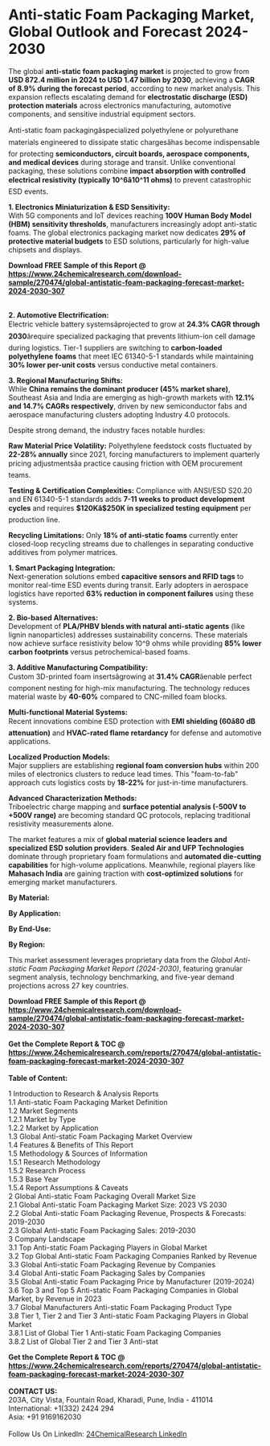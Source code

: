 <h1>Anti-static Foam Packaging Market, Global Outlook and Forecast 2024-2030</h1><p>The global <strong>anti-static foam packaging market</strong> is projected to grow from <strong>USD 872.4 million in 2024 to USD 1.47 billion by 2030</strong>, achieving a <strong>CAGR of 8.9% during the forecast period</strong>, according to new market analysis. This expansion reflects escalating demand for <strong>electrostatic discharge (ESD) protection materials</strong> across electronics manufacturing, automotive components, and sensitive industrial equipment sectors.</p><p>Anti-static foam packagingâspecialized polyethylene or polyurethane materials engineered to dissipate static chargesâhas become indispensable for protecting <strong>semiconductors, circuit boards, aerospace components, and medical devices</strong> during storage and transit. Unlike conventional packaging, these solutions combine <strong>impact absorption with controlled electrical resistivity (typically 10^6â10^11 ohms)</strong> to prevent catastrophic ESD events.</p><p><strong>1. Electronics Miniaturization &amp; ESD Sensitivity:</strong><br>
With 5G components and IoT devices reaching <strong>100V Human Body Model (HBM) sensitivity thresholds</strong>, manufacturers increasingly adopt anti-static foams. The global electronics packaging market now dedicates <strong>29% of protective material budgets</strong> to ESD solutions, particularly for high-value chipsets and displays.</p><div><b>Download FREE Sample of this Report @ 
            <a href="https://www.24chemicalresearch.com/download-sample/270474/global-antistatic-foam-packaging-forecast-market-2024-2030-307">
            https://www.24chemicalresearch.com/download-sample/270474/global-antistatic-foam-packaging-forecast-market-2024-2030-307</a></b></div><br><p><strong>2. Automotive Electrification:</strong><br>
Electric vehicle battery systemsâprojected to grow at <strong>24.3% CAGR through 2030</strong>ârequire specialized packaging that prevents lithium-ion cell damage during logistics. Tier-1 suppliers are switching to <strong>carbon-loaded polyethylene foams</strong> that meet IEC 61340-5-1 standards while maintaining <strong>30% lower per-unit costs</strong> versus conductive metal containers.</p><p><strong>3. Regional Manufacturing Shifts:</strong><br>
While <strong>China remains the dominant producer (45% market share)</strong>, Southeast Asia and India are emerging as high-growth markets with <strong>12.1% and 14.7% CAGRs respectively</strong>, driven by new semiconductor fabs and aerospace manufacturing clusters adopting Industry 4.0 protocols.</p><p>Despite strong demand, the industry faces notable hurdles:</p><p><strong>Raw Material Price Volatility:</strong> Polyethylene feedstock costs fluctuated by <strong>22-28% annually</strong> since 2021, forcing manufacturers to implement quarterly pricing adjustmentsâa practice causing friction with OEM procurement teams.</p><p><strong>Testing &amp; Certification Complexities:</strong> Compliance with ANSI/ESD S20.20 and EN 61340-5-1 standards adds <strong>7-11 weeks to product development cycles</strong> and requires <strong>$120Kâ$250K in specialized testing equipment</strong> per production line.</p><p><strong>Recycling Limitations:</strong> Only <strong>18% of anti-static foams</strong> currently enter closed-loop recycling streams due to challenges in separating conductive additives from polymer matrices.</p><p><strong>1. Smart Packaging Integration:</strong><br>
Next-generation solutions embed <strong>capacitive sensors and RFID tags</strong> to monitor real-time ESD events during transit. Early adopters in aerospace logistics have reported <strong>63% reduction in component failures</strong> using these systems.</p><p><strong>2. Bio-based Alternatives:</strong><br>
Development of <strong>PLA/PHBV blends with natural anti-static agents</strong> (like lignin nanoparticles) addresses sustainability concerns. These materials now achieve surface resistivity below 10^9 ohms while providing <strong>85% lower carbon footprints</strong> versus petrochemical-based foams.</p><p><strong>3. Additive Manufacturing Compatibility:</strong><br>
Custom 3D-printed foam insertsâgrowing at <strong>31.4% CAGR</strong>âenable perfect component nesting for high-mix manufacturing. The technology reduces material waste by <strong>40-60%</strong> compared to CNC-milled foam blocks.</p><p><strong>Multi-functional Material Systems:</strong><br>
	Recent innovations combine ESD protection with <strong>EMI shielding (60â80 dB attenuation)</strong> and <strong>HVAC-rated flame retardancy</strong> for defense and automotive applications.</p><p><strong>Localized Production Models:</strong><br>
	Major suppliers are establishing <strong>regional foam conversion hubs</strong> within 200 miles of electronics clusters to reduce lead times. This "foam-to-fab" approach cuts logistics costs by <strong>18-22%</strong> for just-in-time manufacturers.</p><p><strong>Advanced Characterization Methods:</strong><br>
	Triboelectric charge mapping and <strong>surface potential analysis (-500V to +500V range)</strong> are becoming standard QC protocols, replacing traditional resistivity measurements alone.</p><p>The market features a mix of <strong>global material science leaders and specialized ESD solution providers</strong>. <strong>Sealed Air and UFP Technologies</strong> dominate through proprietary foam formulations and <strong>automated die-cutting capabilities</strong> for high-volume applications. Meanwhile, regional players like <strong>Mahasach India</strong> are gaining traction with <strong>cost-optimized solutions</strong> for emerging market manufacturers.</p><p><strong>By Material:</strong></p><p><strong>By Application:</strong></p><p><strong>By End-Use:</strong></p><p><strong>By Region:</strong></p><p>This market assessment leverages proprietary data from the <em>Global Anti-static Foam Packaging Market Report (2024-2030)</em>, featuring granular segment analysis, technology benchmarking, and five-year demand projections across 27 key countries.</p><div><b>Download FREE Sample of this Report @ 
            <a href="https://www.24chemicalresearch.com/download-sample/270474/global-antistatic-foam-packaging-forecast-market-2024-2030-307">
            https://www.24chemicalresearch.com/download-sample/270474/global-antistatic-foam-packaging-forecast-market-2024-2030-307</a></b></div><br><div><b>Get the Complete Report & TOC @ 
            <a href="https://www.24chemicalresearch.com/reports/270474/global-antistatic-foam-packaging-forecast-market-2024-2030-307">
            https://www.24chemicalresearch.com/reports/270474/global-antistatic-foam-packaging-forecast-market-2024-2030-307</a></b></div><br>
            <b>Table of Content:</b><p>1 Introduction to Research & Analysis Reports<br />
    1.1 Anti-static Foam Packaging Market Definition<br />
    1.2 Market Segments<br />
        1.2.1 Market by Type<br />
        1.2.2 Market by Application<br />
    1.3 Global Anti-static Foam Packaging Market Overview<br />
    1.4 Features & Benefits of This Report<br />
    1.5 Methodology & Sources of Information<br />
        1.5.1 Research Methodology<br />
        1.5.2 Research Process<br />
        1.5.3 Base Year<br />
        1.5.4 Report Assumptions & Caveats<br />
2 Global Anti-static Foam Packaging Overall Market Size<br />
    2.1 Global Anti-static Foam Packaging Market Size: 2023 VS 2030<br />
    2.2 Global Anti-static Foam Packaging Revenue, Prospects & Forecasts: 2019-2030<br />
    2.3 Global Anti-static Foam Packaging Sales: 2019-2030<br />
3 Company Landscape<br />
    3.1 Top Anti-static Foam Packaging Players in Global Market<br />
    3.2 Top Global Anti-static Foam Packaging Companies Ranked by Revenue<br />
    3.3 Global Anti-static Foam Packaging Revenue by Companies<br />
    3.4 Global Anti-static Foam Packaging Sales by Companies<br />
    3.5 Global Anti-static Foam Packaging Price by Manufacturer (2019-2024)<br />
    3.6 Top 3 and Top 5 Anti-static Foam Packaging Companies in Global Market, by Revenue in 2023<br />
    3.7 Global Manufacturers Anti-static Foam Packaging Product Type<br />
    3.8 Tier 1, Tier 2 and Tier 3 Anti-static Foam Packaging Players in Global Market<br />
        3.8.1 List of Global Tier 1 Anti-static Foam Packaging Companies<br />
        3.8.2 List of Global Tier 2 and Tier 3 Anti-stat</p><div><b>Get the Complete Report & TOC @ 
            <a href="https://www.24chemicalresearch.com/reports/270474/global-antistatic-foam-packaging-forecast-market-2024-2030-307">
            https://www.24chemicalresearch.com/reports/270474/global-antistatic-foam-packaging-forecast-market-2024-2030-307</a></b></div><br><b>CONTACT US:</b><br>
            203A, City Vista, Fountain Road, Kharadi, Pune, India - 411014<br>
            International: +1(332) 2424 294<br>
            Asia: +91 9169162030 <br><br>
            Follow Us On LinkedIn: <a href="https://www.linkedin.com/company/24chemicalresearch/">24ChemicalResearch LinkedIn</a>